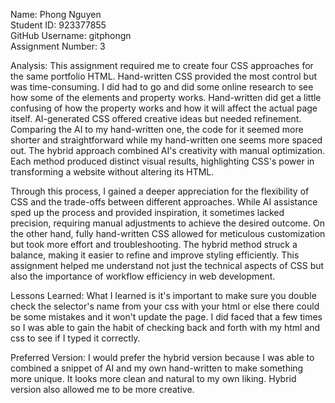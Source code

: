 Name: Phong Nguyen <br>
Student ID: 923377855 <br>
GitHub Username: gitphongn <br>
Assignment Number: 3

Analysis:
This assignment required me to create four CSS approaches for the same portfolio HTML. Hand-written CSS provided the most control but was time-consuming. I did had to go and did some online research to see how some of the elements and property works. Hand-written did get a little confusing of how the property works and how it will affect the actual page itself. AI-generated CSS offered creative ideas but needed refinement. Comparing the AI to my hand-written one, the code for it seemed more shorter and straightforward while my hand-written one seems more spaced out. The hybrid approach combined AI's creativity with manual optimization. Each method produced distinct visual results, highlighting CSS's power in transforming a website without altering its HTML. 

Through this process, I gained a deeper appreciation for the flexibility of CSS and the trade-offs between different approaches. While AI assistance sped up the process and provided inspiration, it sometimes lacked precision, requiring manual adjustments to achieve the desired outcome. On the other hand, fully hand-written CSS allowed for meticulous customization but took more effort and troubleshooting. The hybrid method struck a balance, making it easier to refine and improve styling efficiently. This assignment helped me understand not just the technical aspects of CSS but also the importance of workflow efficiency in web development.

Lessons Learned:
What I learned is it's important to make sure you double check the selector's name from your css with your html or else there could be some mistakes and it won't update the page. I did faced that a few times so I was able to gain the habit of checking back and forth with my html and css to see if I typed it correctly. 

Preferred Version:
I would prefer the hybrid version because I was able to combined a snippet of AI and my own hand-written to make something more unique. It looks more clean and natural to my own liking. Hybrid version also allowed me to be more creative. 